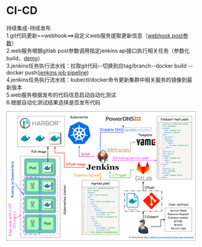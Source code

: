 # CI-CD    
持续集成-持续发布    
1.git代码更新==webhook==>自定义web服务提取更新信息（[webhook post参数](gitlab_webhook.json)）     
2.web服务根据gitlab post参数调用指定jenkins api接口执行相关任务（参数化build，[demo](/flask_demo.py)）    
3.jenkins任务执行流水线：拉取git代码--切换到应tag/branch--docker build -- docker push([jenkins job pipeline](/config/git_in_pipeline.xml))    
4.jenkins任务执行流水线：kubectl/docker命令更新集群中相关服务的镜像到最新版本    
5.web服务根据发布的代码信息启动自动化测试    
6.根据自动化测试结果选择是否发布代码    

![image](/image/流水线.png)
